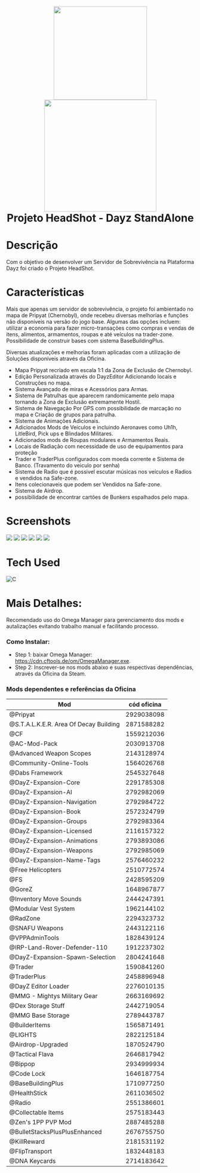 <div align="center">
      <h1> <img src="https://i.imgur.com/TbjfGoQ.png" width="250px"> <br/> <img src="https://upload.wikimedia.org/wikipedia/sr/thumb/e/ec/Chernobyl_logo.png/800px-Chernobyl_logo.png?20190601184330" width="300px"> <br/>Projeto HeadShot - Dayz StandAlone</h1>
     </div>


# Descrição
Com o objetivo de desenvolver um Servidor de Sobrevivência na Plataforma Dayz foi criado o Projeto HeadShot.

# Características
Mais que apenas um servidor de sobrevivência, o projeto foi ambientado no mapa de Pripyat (Chernobyl), onde recebeu diversas melhorias e funções não disponíveis na versão do jogo base. Algumas das opções incluem: utilizar a economia para fazer micro-transações como compras e vendas de itens, alimentos, armamentos, roupas e até veículos na trader-zone. Possibilidade de construir bases com sistema BaseBuildingPlus.  

Diversas atualizações e melhorias foram aplicadas com a utilização de Soluções disponíveis através da Oficina.

- Mapa Pripyat recriado em escala 1:1 da Zona de Exclusão de Chernobyl.
- Edição Personalizada através do DayzEditor Adicionando locais e Construções no mapa.
- Sistema Avançado de miras e Acessórios para Armas.
- Sistema de Patrulhas que aparecem randomicamente pelo mapa tornando a Zona de Exclusâo extremamente Hostil.
- Sistema de Navegação Por GPS com possibilidade de marcação no mapa e Criação de grupos para patrulha.
- Sistema de Animações Adicionais.
- Adicionados Mods de Veículos e incluindo Aeronaves como Uh1h, LitleBird, Pick ups e Blindados Militares.
- Adicionados mods de Roupas modulares e Armamentos Reais.
- Locais de Radiação com necessidade de uso de equipamentos para proteção
- Trader e TraderPlus configurados com moeda corrente e Sistema de Banco. (Travamento do veiculo por senha)
- Sistema de Radio que é possivel escutar músicas nos veículos e Radios e vendidos na Safe-zone.
- Itens colecionaveis que podem ser Vendidos na Safe-zone.
- Sistema de Airdrop.
- possibilidade de encontrar cartões de Bunkers espalhados pelo mapa.


# Screenshots
 <img src= "https://i.imgur.com/2eFzPMq.png"> <img src= "https://i.imgur.com/SAY2wMi.jpeg">
 <img src="https://images-ext-1.discordapp.net/external/kRDevZkMNGeLGz1-GM7-r1XfkAXue2QxPYVQ1olgQ10/https/i.imgur.com/I11dRNl.png?width=871&height=569"> <img src="https://images-ext-2.discordapp.net/external/auNfVj-qip9KqJU_FsKOCpbJmBrm86IeU6SetWblBjk/https/i.imgur.com/eAWWazg.png"> <img src="https://images-ext-1.discordapp.net/external/PQQD9d7eBhSTLv8bcVw0xbAqKoA7a6ze0b_FZL9rW0Y/https/i.imgur.com/V0ersvr.jpg?width=871&height=490"> <img src="https://images-ext-1.discordapp.net/external/SRp8JdmXzghIHEPjfEZ1RaqX8qpteoSdj4o4Ljb3wHc/https/i.imgur.com/zRrQ5Vw.jpg?width=871&height=490">
# Tech Used
 ![C](https://img.shields.io/badge/c-%2300599C.svg?style=for-the-badge&logo=c&logoColor=white)
      


      
# Mais Detalhes:
Recomendado uso do Omega Manager para gerenciamento dos mods e autalizações evitando trabalho manual e facilitando processo. 

### Como Instalar:
- Step 1: baixar Omega Manager: https://cdn.cftools.de/om/OmegaManager.exe.
- Step 2: Inscrever-se nos mods abaixo e suas respectivas dependências, através da Oficina da Steam.

### Mods dependentes e referências da Oficina
| Mod | cód oficina |
| ----------- | ----------- |
| @Pripyat | 2929038098 |
| @S.T.A.L.K.E.R. Area Of Decay Building | 2871588282 |
| @CF | 1559212036 |
| @AC-Mod-Pack | 2030913708 |
| @Advanced Weapon Scopes | 2143128974 |
| @Community-Online-Tools | 1564026768 |
| @Dabs Framework | 2545327648 |
| @DayZ-Expansion-Core | 2291785308 |
| @DayZ-Expansion-AI | 2792982069 |
| @DayZ-Expansion-Navigation | 2792984722 |
| @DayZ-Expansion-Book | 2572324799 |
| @DayZ-Expansion-Groups | 2792983364 |
| @DayZ-Expansion-Licensed | 2116157322 |
| @DayZ-Expansion-Animations | 2793893086 |
| @DayZ-Expansion-Weapons | 2792985069 |
| @DayZ-Expansion-Name-Tags | 2576460232 |
| @Free Helicopters | 2510772574 |
| @FS | 2428595209 |
| @GoreZ | 1648967877 |
| @Inventory Move Sounds | 2444247391 |
| @Modular Vest System | 1962144102 |  
| @RadZone | 2294323732 |
| @SNAFU Weapons | 2443122116 |
| @VPPAdminTools | 1828439124 |
| @IRP-Land-Rover-Defender-110 | 1912237302 |
| @DayZ-Expansion-Spawn-Selection | 2804241648 |
| @Trader | 1590841260 |
| @TraderPlus | 2458896948 |
| @DayZ Editor Loader | 2276010135 |
| @MMG - Mightys Military Gear | 2663169692 |
| @Dex Storage Stuff | 2442719054 |
| @MMG Base Storage | 2789443787 |
| @BuilderItems | 1565871491 |
| @LIGHTS | 2822125184 |
| @Airdrop-Upgraded | 1870524790 |
| @Tactical Flava | 2646817942 |
| @Bippop | 2934999934 |
| @Code Lock | 1646187754 |
| @BaseBuildingPlus | 1710977250 |
| @HealthStick | 2611036502 |
| @Radio | 2551386601 |
| @Collectable Items | 2575183443 |
| @Zen's 1PP PVP Mod | 2887485288 |
| @BulletStacksPlusPlusEnhanced | 2676755750 |
| @KillReward | 2181531192 |
| @FlipTransport | 1832448183 |
| @DNA Keycards | 2714183642 |






